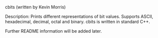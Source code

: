 cbits (written by Kevin Morris)

Description: Prints different representations of bit values. Supports ASCII, hexadecimal, decimal, octal and binary. cbits is written in standard C++.

Further README information will be added later.

